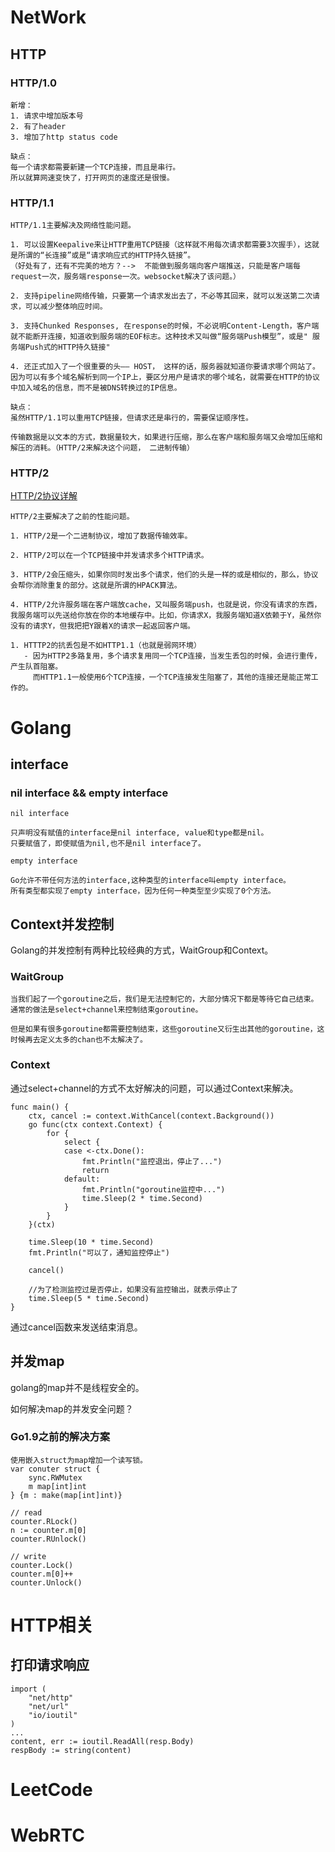 # NetWork
## HTTP
### HTTP/1.0 
```
新增：
1. 请求中增加版本号
2. 有了header
3. 增加了http status code

缺点：
每一个请求都需要新建一个TCP连接，而且是串行。
所以就算网速变快了，打开网页的速度还是很慢。
```

### HTTP/1.1
```
HTTP/1.1主要解决及网络性能问题。

1. 可以设置Keepalive来让HTTP重用TCP链接（这样就不用每次请求都需要3次握手），这就是所谓的“长连接”或是“请求响应式的HTTP持久链接”。
（好处有了，还有不完美的地方？-->  不能做到服务端向客户端推送，只能是客户端每 request一次，服务端response一次。websocket解决了该问题。）

2. 支持pipeline网络传输，只要第一个请求发出去了，不必等其回来，就可以发送第二次请求，可以减少整体响应时间。

3. 支持Chunked Responses, 在response的时候，不必说明Content-Length，客户端就不能断开连接，知道收到服务端的EOF标志。这种技术又叫做“服务端Push模型”，或是" 服务端Push式的HTTP持久链接"

4. 还正式加入了一个很重要的头—— HOST， 这样的话，服务器就知道你要请求哪个网站了。因为可以有多个域名解析到同一个IP上，要区分用户是请求的哪个域名，就需要在HTTP的协议中加入域名的信息，而不是被DNS转换过的IP信息。

缺点：
虽然HTTP/1.1可以重用TCP链接，但请求还是串行的，需要保证顺序性。

传输数据是以文本的方式，数据量较大，如果进行压缩，那么在客户端和服务端又会增加压缩和解压的消耗。（HTTP/2来解决这个问题， 二进制传输）
```

### HTTP/2
[HTTP/2协议详解](https://github.com/zqjflash/http2-protocol)

```
HTTP/2主要解决了之前的性能问题。

1. HTTP/2是一个二进制协议，增加了数据传输效率。

2. HTTP/2可以在一个TCP链接中并发请求多个HTTP请求。

3. HTTP/2会压缩头，如果你同时发出多个请求，他们的头是一样的或是相似的，那么，协议会帮你消除重复的部分。这就是所谓的HPACK算法。

4. HTTP/2允许服务端在客户端放cache，又叫服务端push，也就是说，你没有请求的东西，我服务端可以先送给你放在你的本地缓存中。比如，你请求X，我服务端知道X依赖于Y，虽然你没有的请求Y，但我把把Y跟着X的请求一起返回客户端。
```

```
1. HTTTP2的抗丢包是不如HTTP1.1（也就是弱网环境）
   - 因为HTTP2多路复用，多个请求复用同一个TCP连接，当发生丢包的时候，会进行重传，产生队首阻塞。
     而HTTP1.1一般使用6个TCP连接，一个TCP连接发生阻塞了，其他的连接还是能正常工作的。

```


# Golang
## interface
### nil interface && empty interface
```
nil interface

只声明没有赋值的interface是nil interface, value和type都是nil。
只要赋值了，即使赋值为nil,也不是nil interface了。
```

```
empty interface

Go允许不带任何方法的interface,这种类型的interface叫empty interface。
所有类型都实现了empty interface，因为任何一种类型至少实现了0个方法。
```
## Context并发控制
Golang的并发控制有两种比较经典的方式，WaitGroup和Context。

### WaitGroup
```
当我们起了一个goroutine之后，我们是无法控制它的，大部分情况下都是等待它自己结束。
通常的做法是select+channel来控制结束goroutine。

但是如果有很多goroutine都需要控制结束，这些goroutine又衍生出其他的goroutine，这时候再去定义太多的chan也不太解决了。
```

### Context
通过select+channel的方式不太好解决的问题，可以通过Context来解决。
```
func main() {
	ctx, cancel := context.WithCancel(context.Background())
	go func(ctx context.Context) {
		for {
			select {
			case <-ctx.Done():
				fmt.Println("监控退出，停止了...")
				return
			default:
				fmt.Println("goroutine监控中...")
				time.Sleep(2 * time.Second)
			}
		}
	}(ctx)

	time.Sleep(10 * time.Second)
	fmt.Println("可以了，通知监控停止")

	cancel()
	
	//为了检测监控过是否停止，如果没有监控输出，就表示停止了
	time.Sleep(5 * time.Second)
}
```
通过cancel函数来发送结束消息。

## 并发map
golang的map并不是线程安全的。

如何解决map的并发安全问题？

### Go1.9之前的解决方案
```
使用嵌入struct为map增加一个读写锁。
var conuter struct {
	sync.RWMutex
	m map[int]int
} {m : make(map[int]int)}

// read
counter.RLock()
n := counter.m[0]
counter.RUnlock()

// write
counter.Lock()
counter.m[0]++
counter.Unlock()
```

# HTTP相关
## 打印请求响应
```
import (
	"net/http"
	"net/url"
	"io/ioutil"
)
...
content, err := ioutil.ReadAll(resp.Body)
respBody := string(content)
```

# LeetCode

# WebRTC
